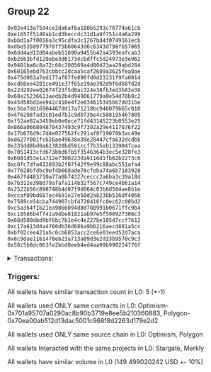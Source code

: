 ## Group 22

```0xe3946d23aacf0e8f8c6a8ee0493721002abe9f67
0x92e413a75d4ce2da6af6a180b5293c70774a61cb
0xe1657f5140ab1cd3beccdc31d1a9f751c4a6a299
0xbbd1a7f0016a3c95cdfa3c1267bd4f0749161ecb
0xdbe5350977978ff5b60643d6c6343d798fb57065
0x6dd4ad12d84abeb51890a9455b42a4393eafcab3
0xb26b3bfd129ebe3d61734cbdffc5d24973e3e962
0x9401ba0c8a72c66c700569a4d80d23aa29abd284
0x60165ebd763cbbcc2dcaa5caf2689a3625fea8ae
0x475d063a7ed177af07fe890fd0d23231f9fa0014
0xcdb8ee4281ce491e37f65e19ae392d9f6db8fd2d
0x22d292ee02674f23f5d8ac324e38fb3ed3b83e38
0x68e25236613aedb2b4d949061779a0e54d78b8c2
0x45d58bd2ee942c410e4f2e034615345bb7dd31be
0xc5ba7dd16904467dd17a71218bc946079b65c018
0x4f6298fad3c01ed7b1c9db73be4c588195467805
0xf52ae82a3459eb0e0ece71fd43145223b0553e25
0x866a066884870437493c9f7392a29e4117676f22
0x17b676d9c7d4e027562fc291af8f19070b3ac49e
0xd627f001fc626ae49638e39e28447cfa632dcdbb
0x335dd8bd0a613820bd591ccf7b35eb133904fcea
0x7051413cfd673bbd6fb5f3546364b3ec5e328fe3
0x6081d53e1a712e7300223da9116d1fb62b2273c6
0xc8fc7dfa413893b2f07f42f9e99c88abc551afa4
0x77628bfdbc9ef4b668ade78cfeba74a6b7183928
0x467fd483710a77a8b74327ceccc2a6ba3c39a18d
0x7b312e398d79afafa114b32f567c749ce4b61a14
0x2522b56c898748b4d07f9d064c03b6d504ae8b1e
0xccaf09bd687ec4691e27e50d2a8238b516df405b
0x7589ce54cba744907cbf4720416fc0ec62c00bd2
0xc5a364f1b21ea9866094d8d788991b0671ffc9b4
0xc18586b4ff41a94be81821ab97e5f590927306c3
0x68d580dbd9bf6bc7b1e4c4e227be105d7ccf7612
0xc17a613d4a4766db36d686a9b6216aecd881a5cc
0xbf02cee421a5c6cb6853acc2ce6e03eed52d7aca
0x8c9dae1161478eb23a713a09d3e2d33b9570c9c3
0x58c5b8dc063fe2bbd0eeb4ed4aa99b990224776f
```
<details>
<summary>Transactions:</summary>

Hashes: 

Wallet: 0xe3946d23aacf0e8f8c6a8ee0493721002abe9f67

       Hash: 0xc39c608afd01fee7f0a7abae0447853b000a11f9c4d4a44c9e3d733ac30df727
         - source chain: Optimism
         - destination chain: Polygon
         - project: Stargate
         - contract: 0x701a95707a0290ac8b90b3719e8ee5b210360883
         - value USD: 149.499020242
       Hash: 0x4f058ef296b09bc1de9fe77e63cb5a45dacf4e449edd1c7869d12694ad968dc3
         - source chain: Polygon
         - destination chain: Viction
         - project: Merkly
         - contract: 0x70ea00ab512d13dac5001c968f8d2263d179e2d2
       Hash: 0xf13fac8122f9ad3d5f81bbc7e6031546d7af6cf168dede6a8753cc1776822930
         - source chain: Polygon
         - destination chain: Merit Circle
         - project: Merkly
         - contract: 0x70ea00ab512d13dac5001c968f8d2263d179e2d2
       Hash: 0x55e761e0bf55778b92c013d2357d2fa04c099225f939ef8c00141c0db7647ea0
         - source chain: Polygon
         - destination chain: Optimism
         - project: Merkly
         - contract: 0x70ea00ab512d13dac5001c968f8d2263d179e2d2
       Hash: 0xec28126df9c2e602da2010bd87dea114b06e6a54fcbc5bf90fbed865f0419892
         - source chain: Polygon
         - destination chain: Viction
         - project: Merkly
         - contract: 0x70ea00ab512d13dac5001c968f8d2263d179e2d2
Wallet: 0x92e413a75d4ce2da6af6a180b5293c70774a61cb

       Hash:0x7aff2354d34fea5e4f454125c9f66782614a6a83e5e5d24183ee90069f60270c
         - source chain: Optimism
         - destination chain: Polygon
         - project: Stargate
         - contract: 0x701a95707a0290ac8b90b3719e8ee5b210360883
         - value USD: 149.532635496
       Hash:0x344126ea91825970ff7b3a1c037b44aa98d991de9a26d556cb4bcc7b203d0587
         - source chain: Polygon
         - destination chain: Moonriver
         - project: Merkly
         - contract: 0x70ea00ab512d13dac5001c968f8d2263d179e2d2
       Hash:0xf325c0bfac0c32f8d76db9a729535370278ca073aa721f90e75fd592a07af1b0
         - source chain: Polygon
         - destination chain: Gnosis
         - project: Merkly
         - contract: 0x70ea00ab512d13dac5001c968f8d2263d179e2d2
       Hash:0x442761990d7e55713d86908420446947f488b0875a99f37a89c7e5c6a249c51f
         - source chain: Polygon
         - destination chain: DFK
         - project: Merkly
         - contract: 0x70ea00ab512d13dac5001c968f8d2263d179e2d2
       Hash:0xc80f0af1aeab43ccfcd4ed580d98631f9d88c5c47484f99d6197cd7a63962e3c
         - source chain: Polygon
         - destination chain: Aptos
         - project: Merkly
         - contract: 0x70ea00ab512d13dac5001c968f8d2263d179e2d2
Wallet: 0xe1657f5140ab1cd3beccdc31d1a9f751c4a6a299

       Hash:0x73bd394d1b06362384f1c3995bf0667c4ec0081d51d1e89fe16da541a75c0e90
         - source chain: Optimism
         - destination chain: Polygon
         - project: Stargate
         - contract: 0x701a95707a0290ac8b90b3719e8ee5b210360883
         - value USD: 149.54361211
       Hash:0xacfdb39e71bbb0c004aaaa6a1608efb1d73c7b1ca3b85a21c30c79ed9a73ef5e
         - source chain: Polygon
         - destination chain: Celo Mainnet
         - project: Merkly
         - contract: 0x70ea00ab512d13dac5001c968f8d2263d179e2d2
       Hash:0x57a7bf8a91996cf1cbbd984055d97430abd9d11bc702228b6f682b07659bfbb5
         - source chain: Polygon
         - destination chain: Fuse Mainnet
         - project: Merkly
         - contract: 0x70ea00ab512d13dac5001c968f8d2263d179e2d2
       Hash:0x7ca4a1737b6110042a9f537132e90564f392d4f5ab82e790e283349134bdbcb9
         - source chain: Polygon
         - destination chain: Klaytn Mainnet Cypress
         - project: Merkly
         - contract: 0x70ea00ab512d13dac5001c968f8d2263d179e2d2
       Hash:0xb3c8da6e37b7693e21119264d16fdc766b44e6386d093b2add0e8a13e47b9ed6
         - source chain: Polygon
         - destination chain: Fuse Mainnet
         - project: Merkly
         - contract: 0x70ea00ab512d13dac5001c968f8d2263d179e2d2
Wallet: 0xbbd1a7f0016a3c95cdfa3c1267bd4f0749161ecb

       Hash:0x92d542a80c163ffc0aafd50ca7057eb4255f051abe0791a79119583811b973f5
         - source chain: Optimism
         - destination chain: Polygon
         - project: Stargate
         - contract: 0x701a95707a0290ac8b90b3719e8ee5b210360883
         - value USD: 149.554989381
       Hash:0xaf59091922a00b72dcee133851f9228eccd72f8318ba54ea7775c7150c1fe76b
         - source chain: Polygon
         - destination chain: Klaytn Mainnet Cypress
         - project: Merkly
         - contract: 0x70ea00ab512d13dac5001c968f8d2263d179e2d2
       Hash:0x45357426c4920483b5ea7844f69677e724055fe4d3beff1439147cd82b5de7ac
         - source chain: Polygon
         - destination chain: Moonriver
         - project: Merkly
         - contract: 0x70ea00ab512d13dac5001c968f8d2263d179e2d2
       Hash:0x7930b079894bfc2a129f8430d8b8110a1b38ebad7942a4b8de14d058c1c6698c
         - source chain: Polygon
         - destination chain: Gnosis
         - project: Merkly
         - contract: 0x70ea00ab512d13dac5001c968f8d2263d179e2d2
       Hash:0x3a9575e7f0b3efc86452baeea895f440961122a8d308ab6fb546b0a66cb58a33
         - source chain: Polygon
         - destination chain: Klaytn Mainnet Cypress
         - project: Merkly
         - contract: 0x70ea00ab512d13dac5001c968f8d2263d179e2d2
Wallet: 0xdbe5350977978ff5b60643d6c6343d798fb57065

       Hash:0xf50413aa780b3a0f8c805d12f0b454c39384683f6bcb477c5e986eb0cf7d2802
         - source chain: Optimism
         - destination chain: Polygon
         - project: Stargate
         - contract: 0x701a95707a0290ac8b90b3719e8ee5b210360883
         - value USD: 149.580104904
       Hash:0xf13de93b221dacf3aa86dbd19c30761a90380dc3bff96fb9c902b98a435abcd8
         - source chain: Polygon
         - destination chain: Optimism
         - project: Merkly
         - contract: 0x70ea00ab512d13dac5001c968f8d2263d179e2d2
       Hash:0xfcfe5a3437270bdc218cee7ecf37d406d39bc68c507e66dce93ca3e595540828
         - source chain: Polygon
         - destination chain: Celo Mainnet
         - project: Merkly
         - contract: 0x70ea00ab512d13dac5001c968f8d2263d179e2d2
       Hash:0xf1d91aa6be264a30063fdde0893a50188c241efe0230322f00620910d413ae52
         - source chain: Polygon
         - destination chain: Fuse Mainnet
         - project: Merkly
         - contract: 0x70ea00ab512d13dac5001c968f8d2263d179e2d2
       Hash:0x69d3d71b6f61a22fd7a5e8915c5ba348a43245084246cad194e1c56261dd56b3
         - source chain: Polygon
         - destination chain: Gnosis
         - project: Merkly
         - contract: 0x70ea00ab512d13dac5001c968f8d2263d179e2d2
Wallet: 0x6dd4ad12d84abeb51890a9455b42a4393eafcab3

       Hash:0x17401ba9640f499b408370e5956f61e5ebfc2feaf3815c3db0b4728d35902c39
         - source chain: Optimism
         - destination chain: Polygon
         - project: Stargate
         - contract: 0x701a95707a0290ac8b90b3719e8ee5b210360883
         - value USD: 149.548486941
       Hash:0x283c73a281e5502f02b34ad2d60d4c7afec340c9c4da30a253358465ea29df0a
         - source chain: Polygon
         - destination chain: DFK
         - project: Merkly
         - contract: 0x70ea00ab512d13dac5001c968f8d2263d179e2d2
       Hash:0xf030e8ab5cd83722fbe93bf25007e4735596833431de8cf99624cdce71ec4bd5
         - source chain: Polygon
         - destination chain: Viction
         - project: Merkly
         - contract: 0x70ea00ab512d13dac5001c968f8d2263d179e2d2
       Hash:0x2c9cae3dac6f9bffbf2ec4307755be9d99c3341949ba6ba654bc22db086286da
         - source chain: Polygon
         - destination chain: Optimism
         - project: Merkly
         - contract: 0x70ea00ab512d13dac5001c968f8d2263d179e2d2
       Hash:0x7c1b5a3fa877ba35539023345b959fffa2a97edfdfcb170e037a8c4e96738655
         - source chain: Polygon
         - destination chain: Fuse Mainnet
         - project: Merkly
         - contract: 0x70ea00ab512d13dac5001c968f8d2263d179e2d2
Wallet: 0xb26b3bfd129ebe3d61734cbdffc5d24973e3e962

       Hash:0xd52617589782c98b600f3308c0a992a41c5128869dd4a64d2e8d772e1db5a986
         - source chain: Optimism
         - destination chain: Polygon
         - project: Stargate
         - contract: 0x701a95707a0290ac8b90b3719e8ee5b210360883
         - value USD: 149.536680038
       Hash:0xdb05739c0806bab31b0b97f0b20174a5fce11fdcf7cca0f17376b42aa50c9e94
         - source chain: Polygon
         - destination chain: Gnosis
         - project: Merkly
         - contract: 0x70ea00ab512d13dac5001c968f8d2263d179e2d2
       Hash:0x977d667c12d3b30c788fea270abcf770d95a7527c352b03e0fad4cc215d2e382
         - source chain: Polygon
         - destination chain: DFK
         - project: Merkly
         - contract: 0x70ea00ab512d13dac5001c968f8d2263d179e2d2
       Hash:0x4f0bbe823b43ce7fa029d31f81e83e40910bc89395cfe90675f48fdfdc6c3fef
         - source chain: Polygon
         - destination chain: Viction
         - project: Merkly
         - contract: 0x70ea00ab512d13dac5001c968f8d2263d179e2d2
       Hash:0x5b88796d3a4c63d16b40b5e169463cb655ea75c279e04d469fd8699db6c0989b
         - source chain: Polygon
         - destination chain: Klaytn Mainnet Cypress
         - project: Merkly
         - contract: 0x70ea00ab512d13dac5001c968f8d2263d179e2d2
Wallet: 0x9401ba0c8a72c66c700569a4d80d23aa29abd284

       Hash:0xc43122c05163be795e0a0c93c00d52b091a58a184237ef17909a647389af3472
         - source chain: Optimism
         - destination chain: Polygon
         - project: Stargate
         - contract: 0x701a95707a0290ac8b90b3719e8ee5b210360883
         - value USD: 149.564175526
       Hash:0x386a43db0892d77142b780486d8b87cdd9ee92c9b26267be4312415f489bc89a
         - source chain: Polygon
         - destination chain: Viction
         - project: Merkly
         - contract: 0x70ea00ab512d13dac5001c968f8d2263d179e2d2
       Hash:0x3ce251501e369f0a292aee19f640df9e79f2ada6975d4058749d7f487f58c1a9
         - source chain: Polygon
         - destination chain: Optimism
         - project: Merkly
         - contract: 0x70ea00ab512d13dac5001c968f8d2263d179e2d2
       Hash:0x3ef39ab1dd832e90270011d262f9725e52c0bc5c70494f191c673d04b6a405a9
         - source chain: Polygon
         - destination chain: Celo Mainnet
         - project: Merkly
         - contract: 0x70ea00ab512d13dac5001c968f8d2263d179e2d2
       Hash:0x98be7c5a19db8574ccc20e94f8f5ebd081a2b95f0fd3d483c8a797e1d28a9011
         - source chain: Polygon
         - destination chain: Viction
         - project: Merkly
         - contract: 0x70ea00ab512d13dac5001c968f8d2263d179e2d2
Wallet: 0x60165ebd763cbbcc2dcaa5caf2689a3625fea8ae

       Hash:0x72e56cec0faee277c133418aabaff811e5b81c41a4b059c93667cb76f179ea7b
         - source chain: Optimism
         - destination chain: Polygon
         - project: Stargate
         - contract: 0x701a95707a0290ac8b90b3719e8ee5b210360883
         - value USD: 149.561613716
       Hash:0xee14333d2cfcb1510b894f0df0662fede7e7a2f84bdabac7153746d17373969d
         - source chain: Polygon
         - destination chain: Gnosis
         - project: Merkly
         - contract: 0x70ea00ab512d13dac5001c968f8d2263d179e2d2
       Hash:0x96d1dc237f8ffe48f389e75a9aae66fdcb96546f08caf37fc5609409d91fe597
         - source chain: Polygon
         - destination chain: Viction
         - project: Merkly
         - contract: 0x70ea00ab512d13dac5001c968f8d2263d179e2d2
       Hash:0x0b675c00e134dad723f3a607e65b02bc080af2c3b3539cea14c714374455aa70
         - source chain: Polygon
         - destination chain: Optimism
         - project: Merkly
         - contract: 0x70ea00ab512d13dac5001c968f8d2263d179e2d2
       Hash:0x8574442d8451c8c4b015f8c029fb212aa8268e74de6897dd75cdea2e7fef3c89
         - source chain: Polygon
         - destination chain: Mode
         - project: Merkly
         - contract: 0x70ea00ab512d13dac5001c968f8d2263d179e2d2
Wallet: 0x475d063a7ed177af07fe890fd0d23231f9fa0014

       Hash:0x7a6b5ae82d0a0785cf73a5cef50a87cab4a089a4d9a82bfb89638ca42de230d4
         - source chain: Optimism
         - destination chain: Polygon
         - project: Stargate
         - contract: 0x701a95707a0290ac8b90b3719e8ee5b210360883
         - value USD: 149.551339502
       Hash:0x59a68a6e520311180f326a7b2de596cb054c0e333a8bae92410042e52d64c476
         - source chain: Polygon
         - destination chain: Moonriver
         - project: Merkly
         - contract: 0x70ea00ab512d13dac5001c968f8d2263d179e2d2
       Hash:0xefab4a142e103499f3ecdd9c03be2cb4bd527a3bf1655b09491319ab9b42d159
         - source chain: Polygon
         - destination chain: Gnosis
         - project: Merkly
         - contract: 0x70ea00ab512d13dac5001c968f8d2263d179e2d2
       Hash:0xca330ae215cd87eb2de113299e09a2851f3c7374619c1187320d74508d005705
         - source chain: Polygon
         - destination chain: DFK
         - project: Merkly
         - contract: 0x70ea00ab512d13dac5001c968f8d2263d179e2d2
       Hash:0xf389f962f14c2dc5390c247dddc2a2bcd19d82e59803a43a2c232c59f015c625
         - source chain: Polygon
         - destination chain: Celo Mainnet
         - project: Merkly
         - contract: 0x70ea00ab512d13dac5001c968f8d2263d179e2d2
Wallet: 0xcdb8ee4281ce491e37f65e19ae392d9f6db8fd2d

       Hash:0x1591db9313216494be85744923f7bdf9da16959d704f47421375babf8d892391
         - source chain: Optimism
         - destination chain: Polygon
         - project: Stargate
         - contract: 0x701a95707a0290ac8b90b3719e8ee5b210360883
         - value USD: 149.550522201
       Hash:0x481f9dacddc274de3752541da2113e656c89a5129b20bb51438bf32221814d8e
         - source chain: Polygon
         - destination chain: Celo Mainnet
         - project: Merkly
         - contract: 0x70ea00ab512d13dac5001c968f8d2263d179e2d2
       Hash:0xff061aa57b7060485691f2f5491043a0e33e75f6ca87dee9040a15c5af196d93
         - source chain: Polygon
         - destination chain: Fuse Mainnet
         - project: Merkly
         - contract: 0x70ea00ab512d13dac5001c968f8d2263d179e2d2
       Hash:0x3baccb1d69274da050ea4405a8ac7a76564aa6c8b6127519befbf0f59fd99e00
         - source chain: Polygon
         - destination chain: Klaytn Mainnet Cypress
         - project: Merkly
         - contract: 0x70ea00ab512d13dac5001c968f8d2263d179e2d2
       Hash:0xe58dfa1c855d7a6015ffc2bc934ea930626da63d6be4c57914ef43c17474d0f1
         - source chain: Polygon
         - destination chain: Fuse Mainnet
         - project: Merkly
         - contract: 0x70ea00ab512d13dac5001c968f8d2263d179e2d2
Wallet: 0x22d292ee02674f23f5d8ac324e38fb3ed3b83e38

       Hash:0x305ee8808873305528b6d4318f32b0c4f4d19cbf1637905781ac7949081810ed
         - source chain: Optimism
         - destination chain: Polygon
         - project: Stargate
         - contract: 0x701a95707a0290ac8b90b3719e8ee5b210360883
         - value USD: 149.453314326
       Hash:0x681e4695fc4faf2a69de6c8f586dc4953754a571c14dc4ea734c3d8e42dcceb5
         - source chain: Polygon
         - destination chain: Viction
         - project: Merkly
         - contract: 0x70ea00ab512d13dac5001c968f8d2263d179e2d2
       Hash:0xb4290a04dd34f22ed8ab9db1a9fb7e86c1b9a2572876501a951caa06059c78da
         - source chain: Polygon
         - destination chain: Merit Circle
         - project: Merkly
         - contract: 0x70ea00ab512d13dac5001c968f8d2263d179e2d2
       Hash:0x4fdf09f772253f96628d82ff97d5f8dd728857a6279cd853e654d464c8112ac0
         - source chain: Polygon
         - destination chain: Optimism
         - project: Merkly
         - contract: 0x70ea00ab512d13dac5001c968f8d2263d179e2d2
       Hash:0x212309a9c12a7f7328e1cef051bb320dcbc685faaf8410f6040800deb69fd767
         - source chain: Polygon
         - destination chain: Moonbeam
         - project: Merkly
         - contract: 0x70ea00ab512d13dac5001c968f8d2263d179e2d2
Wallet: 0x68e25236613aedb2b4d949061779a0e54d78b8c2

       Hash:0x7258cad406e83c0675044f6160b042102e2f815b9f33966f56bf575fdd827eb4
         - source chain: Optimism
         - destination chain: Polygon
         - project: Stargate
         - contract: 0x701a95707a0290ac8b90b3719e8ee5b210360883
         - value USD: 149.602802495
       Hash:0x415f94b9193a7a4778c567d444dfb8ff23b2e088c08199e50d48e392a3344517
         - source chain: Polygon
         - destination chain: Moonriver
         - project: Merkly
         - contract: 0x70ea00ab512d13dac5001c968f8d2263d179e2d2
       Hash:0x0ff9a3123a70464f279c42bb71f8b5e84330c974fbbad100d1ac90a477321dbe
         - source chain: Polygon
         - destination chain: DFK
         - project: Merkly
         - contract: 0x70ea00ab512d13dac5001c968f8d2263d179e2d2
       Hash:0xaf8b11caaf0cf1b884f0dadc16dea9279f2a8d1202e01c021d580ffc992b10cd
         - source chain: Polygon
         - destination chain: Optimism
         - project: Merkly
         - contract: 0x70ea00ab512d13dac5001c968f8d2263d179e2d2
       Hash:0x24e08356ac66297af58d7dd480aaf97fe2502b14adb21d6a76202178da8db276
         - source chain: Polygon
         - destination chain: Gnosis
         - project: Merkly
         - contract: 0x70ea00ab512d13dac5001c968f8d2263d179e2d2
Wallet: 0x45d58bd2ee942c410e4f2e034615345bb7dd31be

       Hash:0xcda0f00b1ad1ecfcc3f72dcb3bb48c12f7c43d61c46d9a44a986421b6a9f008e
         - source chain: Optimism
         - destination chain: Polygon
         - project: Stargate
         - contract: 0x701a95707a0290ac8b90b3719e8ee5b210360883
         - value USD: 149.646809863
       Hash:0x94dbc0c1fd70b246e16aeac53f0ea3c85e333d6c58ab2afc09aeea95cbdd59e3
         - source chain: Polygon
         - destination chain: Moonriver
         - project: Merkly
         - contract: 0x70ea00ab512d13dac5001c968f8d2263d179e2d2
       Hash:0xfc875f9a28f55be99e3bad217a19d8785ce86b1b2d12dbde31fac86c0c5fbfda
         - source chain: Polygon
         - destination chain: Gnosis
         - project: Merkly
         - contract: 0x70ea00ab512d13dac5001c968f8d2263d179e2d2
       Hash:0xbec3f4c6d79954a24017539fb2d540cb088a7f3da97bab86835716559411cd57
         - source chain: Polygon
         - destination chain: Viction
         - project: Merkly
         - contract: 0x70ea00ab512d13dac5001c968f8d2263d179e2d2
       Hash:0xccdbedfd8049e94f3dcef943d52d50160900d84c7e1a77db7cf5f73820439b0d
         - source chain: Polygon
         - destination chain: Viction
         - project: Merkly
         - contract: 0x70ea00ab512d13dac5001c968f8d2263d179e2d2
Wallet: 0xc5ba7dd16904467dd17a71218bc946079b65c018

       Hash:0x1bd53962d6d61d7cf330be66c4c33cf81c1f742602a9a837576d26783d4abd5f
         - source chain: Optimism
         - destination chain: Polygon
         - project: Stargate
         - contract: 0x701a95707a0290ac8b90b3719e8ee5b210360883
         - value USD: 149.637240046
       Hash:0x8a53153d3319110aeac598a75fe7cf213ea1bcb2b813e7cdeb6e17a1d716532d
         - source chain: Polygon
         - destination chain: Klaytn Mainnet Cypress
         - project: Merkly
         - contract: 0x70ea00ab512d13dac5001c968f8d2263d179e2d2
       Hash:0xd28a31f0c623fb3765eee4ab3f495c5a944bd0a1c46c3a9c66f0051ef9f63d0f
         - source chain: Polygon
         - destination chain: Moonriver
         - project: Merkly
         - contract: 0x70ea00ab512d13dac5001c968f8d2263d179e2d2
       Hash:0xbbf69c1149ad591c62042a5c14247aa5c5333ccb88c0cfb0c343a53e4d52cc2a
         - source chain: Polygon
         - destination chain: Gnosis
         - project: Merkly
         - contract: 0x70ea00ab512d13dac5001c968f8d2263d179e2d2
       Hash:0xcbc6bda13e7c64bf90b93041853bd442162e368dce7cbb0e24a6905f719c9e57
         - source chain: Polygon
         - destination chain: Fuse Mainnet
         - project: Merkly
         - contract: 0x70ea00ab512d13dac5001c968f8d2263d179e2d2
Wallet: 0x4f6298fad3c01ed7b1c9db73be4c588195467805

       Hash:0x2c42760d5e63917519e1ab47ce0d209dcda07e63e52a36c898f0346a26e99c4c
         - source chain: Optimism
         - destination chain: Polygon
         - project: Stargate
         - contract: 0x701a95707a0290ac8b90b3719e8ee5b210360883
         - value USD: 149.603521879
       Hash:0xfe16f54b36471108c979190752ef6964c2735bfc7005062d6f3ab39bbf60dd47
         - source chain: Polygon
         - destination chain: Celo Mainnet
         - project: Merkly
         - contract: 0x70ea00ab512d13dac5001c968f8d2263d179e2d2
       Hash:0xb3176584202e2c4d53ad429795fed1373eb47318bc081396c8255bc8fc3bb5ca
         - source chain: Polygon
         - destination chain: Fuse Mainnet
         - project: Merkly
         - contract: 0x70ea00ab512d13dac5001c968f8d2263d179e2d2
       Hash:0x94bb739f2ad10565df731e971651ec5fda91d46a6b623099c3c10c07262beac7
         - source chain: Polygon
         - destination chain: Klaytn Mainnet Cypress
         - project: Merkly
         - contract: 0x70ea00ab512d13dac5001c968f8d2263d179e2d2
       Hash:0xc8405721724ffbcfa1361a1619dd51a53a3d1b085af57afd7628a9b7fd32b237
         - source chain: Polygon
         - destination chain: Moonbeam
         - project: Merkly
         - contract: 0x70ea00ab512d13dac5001c968f8d2263d179e2d2
Wallet: 0xf52ae82a3459eb0e0ece71fd43145223b0553e25

       Hash:0x019699727e899f8b96e084bc3819552fdbe914d8dcce6fb9d61d6e5726d7a8c3
         - source chain: Optimism
         - destination chain: Polygon
         - project: Stargate
         - contract: 0x701a95707a0290ac8b90b3719e8ee5b210360883
         - value USD: 149.617934555
       Hash:0x864cf97dcdff3b2bbc730dba6cb27e725e8e0f1dd523e1ddab9f40fb17b78dd8
         - source chain: Polygon
         - destination chain: Merit Circle
         - project: Merkly
         - contract: 0x70ea00ab512d13dac5001c968f8d2263d179e2d2
       Hash:0xb703e8bc9043811ca0c599f347e7ad9fc33079800317efa5465a79e9ea2eb901
         - source chain: Polygon
         - destination chain: Mode
         - project: Merkly
         - contract: 0x70ea00ab512d13dac5001c968f8d2263d179e2d2
       Hash:0x56cbea4e21e99aeb1fa7ac5cf36d0dbdc024b03ae083a425911d1d014314b5a4
         - source chain: Polygon
         - destination chain: Optimism
         - project: Merkly
         - contract: 0x70ea00ab512d13dac5001c968f8d2263d179e2d2
       Hash:0xbef9a08abbd76a55d37f986b95e0a972186a950d3a879241675ee66f1f6f45f8
         - source chain: Polygon
         - destination chain: Gnosis
         - project: Merkly
         - contract: 0x70ea00ab512d13dac5001c968f8d2263d179e2d2
Wallet: 0x866a066884870437493c9f7392a29e4117676f22

       Hash:0x432a60cea4fec3a2d9a59c21269a0985427e902517816286b41a4a1d1b0d865c
         - source chain: Optimism
         - destination chain: Polygon
         - project: Stargate
         - contract: 0x701a95707a0290ac8b90b3719e8ee5b210360883
         - value USD: 149.60100703
       Hash:0x1674f58bd04b546274c1eb211098e7e0e87854c5d08e44b59b5b60af3503e7ca
         - source chain: Polygon
         - destination chain: Moonriver
         - project: Merkly
         - contract: 0x70ea00ab512d13dac5001c968f8d2263d179e2d2
       Hash:0x4f5e623eea0b77542f4f3fd580c96b2be56d44063ef27d4ba516df7f032ec707
         - source chain: Polygon
         - destination chain: Gnosis
         - project: Merkly
         - contract: 0x70ea00ab512d13dac5001c968f8d2263d179e2d2
       Hash:0xfa9b12568723fcdeb420f995424f7eef29f73ab6b81889dfad7e3fc96fd41d1e
         - source chain: Polygon
         - destination chain: DFK
         - project: Merkly
         - contract: 0x70ea00ab512d13dac5001c968f8d2263d179e2d2
       Hash:0xf4800d3a2dde4895b3d71897b0cd640d4e541ed0b8e73130aadd64aecc92307a
         - source chain: Polygon
         - destination chain: Viction
         - project: Merkly
         - contract: 0x70ea00ab512d13dac5001c968f8d2263d179e2d2
Wallet: 0x17b676d9c7d4e027562fc291af8f19070b3ac49e

       Hash:0x5a5814a118d0836a1344ac5930ca65b4787d1786b23a4139e1e13f6440b9409d
         - source chain: Optimism
         - destination chain: Polygon
         - project: Stargate
         - contract: 0x701a95707a0290ac8b90b3719e8ee5b210360883
         - value USD: 149.670627495
       Hash:0x87ba2afa1f0a7f33bb4235a760611a29df9d339a7e2c675b7523b549916a4a22
         - source chain: Polygon
         - destination chain: Viction
         - project: Merkly
         - contract: 0x70ea00ab512d13dac5001c968f8d2263d179e2d2
       Hash:0xcb8d0e3def82e645529bf73c86cbe7faff068efdeaa95f055e3bd3a1c5853f8d
         - source chain: Polygon
         - destination chain: Optimism
         - project: Merkly
         - contract: 0x70ea00ab512d13dac5001c968f8d2263d179e2d2
       Hash:0x5876a7665d134a7e7935d117231f57688e3ac7e1dd9d15838d45ea2b94359b3a
         - source chain: Polygon
         - destination chain: Celo Mainnet
         - project: Merkly
         - contract: 0x70ea00ab512d13dac5001c968f8d2263d179e2d2
       Hash:0x0744be67d8f084777a88d51fcf312fbf3ade2b57dea81c41f49775189f94b2c2
         - source chain: Polygon
         - destination chain: Fuse Mainnet
         - project: Merkly
         - contract: 0x70ea00ab512d13dac5001c968f8d2263d179e2d2
Wallet: 0xd627f001fc626ae49638e39e28447cfa632dcdbb

       Hash:0x1dace0943b62686f5e448adbad26216ff82eb18ed6985ddde82438c54f007f99
         - source chain: Optimism
         - destination chain: Polygon
         - project: Stargate
         - contract: 0x701a95707a0290ac8b90b3719e8ee5b210360883
         - value USD: 149.680196313
       Hash:0x48f4c68f62ea629d71a5280b7fcef5e149f2f555cf8ce352ad599553e9e4f0ea
         - source chain: Polygon
         - destination chain: Gnosis
         - project: Merkly
         - contract: 0x70ea00ab512d13dac5001c968f8d2263d179e2d2
       Hash:0x431536c38ffd3eb2b4a44bfa43d6e2d7ba7d93c1fd809840f3e787c8303067ca
         - source chain: Polygon
         - destination chain: DFK
         - project: Merkly
         - contract: 0x70ea00ab512d13dac5001c968f8d2263d179e2d2
       Hash:0x7d1f06368e2748151214e0fd943eddac097a0f9d25ff7fac6e2cb25109bd268d
         - source chain: Polygon
         - destination chain: Viction
         - project: Merkly
         - contract: 0x70ea00ab512d13dac5001c968f8d2263d179e2d2
       Hash:0xee176646ba8c20f059c78ccf4c402801855e3dbb3f1919a31a61b2523150b619
         - source chain: Polygon
         - destination chain: Moonbeam
         - project: Merkly
         - contract: 0x70ea00ab512d13dac5001c968f8d2263d179e2d2
Wallet: 0x335dd8bd0a613820bd591ccf7b35eb133904fcea

       Hash:0x6b038ff64008f7f7c185dccf9fbbd49f3e9029baa7979c3f3b8bd0b9115ba669
         - source chain: Optimism
         - destination chain: Polygon
         - project: Stargate
         - contract: 0x701a95707a0290ac8b90b3719e8ee5b210360883
         - value USD: 149.645085337
       Hash:0x58c48e44db709914d57fd50c546442fa230579659aa89bc5367b0594b46e10ba
         - source chain: Polygon
         - destination chain: Klaytn Mainnet Cypress
         - project: Merkly
         - contract: 0x70ea00ab512d13dac5001c968f8d2263d179e2d2
       Hash:0x9c01df15683eefeaef865b2e512fcf5ebfb952f833296a9e68a1f4325060782d
         - source chain: Polygon
         - destination chain: Moonriver
         - project: Merkly
         - contract: 0x70ea00ab512d13dac5001c968f8d2263d179e2d2
       Hash:0x7c6c4dbe7ce213ffc0eb98ff90dbf4202c69bdfe2223e513d02a07df7f455535
         - source chain: Polygon
         - destination chain: Gnosis
         - project: Merkly
         - contract: 0x70ea00ab512d13dac5001c968f8d2263d179e2d2
       Hash:0x5e517ea6bef09c901ddb5e5ef34e564dad118397b2c24110599ec4f0d356787d
         - source chain: Polygon
         - destination chain: Viction
         - project: Merkly
         - contract: 0x70ea00ab512d13dac5001c968f8d2263d179e2d2
Wallet: 0x7051413cfd673bbd6fb5f3546364b3ec5e328fe3

       Hash:0xd12a8ada1f61a8a6c947b6f6d29fcffacd0ba93cd5468a0debb423bf1d384930
         - source chain: Optimism
         - destination chain: Polygon
         - project: Stargate
         - contract: 0x701a95707a0290ac8b90b3719e8ee5b210360883
         - value USD: 149.670149904
       Hash:0x1fe2e306c4c1ef4c06f15e0f667a0cb3b20e441f10b5a9eefdb8bfa3aa9f4d7b
         - source chain: Polygon
         - destination chain: Mode
         - project: Merkly
         - contract: 0x70ea00ab512d13dac5001c968f8d2263d179e2d2
       Hash:0xe9112b26963cf82858c230b6006fdac1b48652747fa18065dff8cc77ffc96b55
         - source chain: Polygon
         - destination chain: Optimism
         - project: Merkly
         - contract: 0x70ea00ab512d13dac5001c968f8d2263d179e2d2
       Hash:0x05d6c10aed079b295bbd0a8036d80023bb22681299bec12674229019bc345b83
         - source chain: Polygon
         - destination chain: Celo Mainnet
         - project: Merkly
         - contract: 0x70ea00ab512d13dac5001c968f8d2263d179e2d2
       Hash:0x7a138a1293c404520308bc5f1d80a4355fc17d9c4ee7bd521d3e5744352c9bbb
         - source chain: Polygon
         - destination chain: Fuse Mainnet
         - project: Merkly
         - contract: 0x70ea00ab512d13dac5001c968f8d2263d179e2d2
Wallet: 0x6081d53e1a712e7300223da9116d1fb62b2273c6

       Hash:0xa50aede9e702737c00086de124a2f69a518e76bf4fa25b0bf0eea9637638fd12
         - source chain: Optimism
         - destination chain: Polygon
         - project: Stargate
         - contract: 0x701a95707a0290ac8b90b3719e8ee5b210360883
         - value USD: 149.633982831
       Hash:0x16235dd87791868e169fe08e3b9a150988525cf748b3fae8b009ddc775875659
         - source chain: Polygon
         - destination chain: Gnosis
         - project: Merkly
         - contract: 0x70ea00ab512d13dac5001c968f8d2263d179e2d2
       Hash:0xafcbe621057dbc96caf8660ddbeadc82a326139bbe18696db78ce4d67a9c68f5
         - source chain: Polygon
         - destination chain: DFK
         - project: Merkly
         - contract: 0x70ea00ab512d13dac5001c968f8d2263d179e2d2
       Hash:0xa75d3db2f835197b58e97e3e24a0f1c1a40c2ca24bceef20267f7137be09e960
         - source chain: Polygon
         - destination chain: Viction
         - project: Merkly
         - contract: 0x70ea00ab512d13dac5001c968f8d2263d179e2d2
       Hash:0xb6dbbc7c57e69b8e852fe815c07bd76107115d251349fef98c5f31b2a1b3793d
         - source chain: Polygon
         - destination chain: Moonbeam
         - project: Merkly
         - contract: 0x70ea00ab512d13dac5001c968f8d2263d179e2d2
Wallet: 0xc8fc7dfa413893b2f07f42f9e99c88abc551afa4

       Hash:0xc3bfd0af6ae354ebd15f8c215436615b02207bfed5662405e6309eac1d35db6e
         - source chain: Optimism
         - destination chain: Polygon
         - project: Stargate
         - contract: 0x701a95707a0290ac8b90b3719e8ee5b210360883
         - value USD: 149.657578654
       Hash:0x49027a9cf24dc895a3dd9183c3846f0406c15e4e9bb834e7710253e265343f65
         - source chain: Polygon
         - destination chain: Klaytn Mainnet Cypress
         - project: Merkly
         - contract: 0x70ea00ab512d13dac5001c968f8d2263d179e2d2
       Hash:0x21660d1051cce0f2462319c3657d03badaa5247fe313738added1bd6e3c97107
         - source chain: Polygon
         - destination chain: Moonriver
         - project: Merkly
         - contract: 0x70ea00ab512d13dac5001c968f8d2263d179e2d2
       Hash:0x4114b1bdcc506ac3dc8b10e92e72a5916cfe2439a947331f34880b002340cfb8
         - source chain: Polygon
         - destination chain: Gnosis
         - project: Merkly
         - contract: 0x70ea00ab512d13dac5001c968f8d2263d179e2d2
       Hash:0x04653811d7f2f059adfe97238d3d330b451776d809d84daf6c353dd977249cc8
         - source chain: Polygon
         - destination chain: Fuse Mainnet
         - project: Merkly
         - contract: 0x70ea00ab512d13dac5001c968f8d2263d179e2d2
Wallet: 0x77628bfdbc9ef4b668ade78cfeba74a6b7183928

       Hash:0x919ad62341e395732012715cbac170e56f89230072753785c61934cea98f3327
         - source chain: Optimism
         - destination chain: Polygon
         - project: Stargate
         - contract: 0x701a95707a0290ac8b90b3719e8ee5b210360883
         - value USD: 149.65536155
       Hash:0x795e3a9bcc2eb6978e526c7cf32aa3513433ab3838461111c58c0d27d1141c5d
         - source chain: Polygon
         - destination chain: Fuse Mainnet
         - project: Merkly
         - contract: 0x70ea00ab512d13dac5001c968f8d2263d179e2d2
       Hash:0x7e9ab7fd61ff16c14863a85add3caad9b470c2dfaf28121339d11e3b0900393a
         - source chain: Polygon
         - destination chain: Klaytn Mainnet Cypress
         - project: Merkly
         - contract: 0x70ea00ab512d13dac5001c968f8d2263d179e2d2
       Hash:0x3806efa2f798b0afe610ddd9633930f15be8d3219c59d6024a07f6c2f570192f
         - source chain: Polygon
         - destination chain: Moonriver
         - project: Merkly
         - contract: 0x70ea00ab512d13dac5001c968f8d2263d179e2d2
       Hash:0xeaf232469ae22c711006824d8cee8374ae14cfb5c1813658c9d3a073a8403e55
         - source chain: Polygon
         - destination chain: Moonbeam
         - project: Merkly
         - contract: 0x70ea00ab512d13dac5001c968f8d2263d179e2d2
Wallet: 0x467fd483710a77a8b74327ceccc2a6ba3c39a18d

       Hash:0xdc4dc302377216d80aed22733c331fbeeebb4bf478be48e66d6eff46c8f47a3c
         - source chain: Optimism
         - destination chain: Polygon
         - project: Stargate
         - contract: 0x701a95707a0290ac8b90b3719e8ee5b210360883
         - value USD: 149.650871389
       Hash:0x6f06ab09ce5d86fe1bb2ff6651f9ffedffb2cee689e3990b751fdaa6610cecb5
         - source chain: Polygon
         - destination chain: Merit Circle
         - project: Merkly
         - contract: 0x70ea00ab512d13dac5001c968f8d2263d179e2d2
       Hash:0xe9fb2d6fe16ee05b225db01117807a55901b3fac939824a01e8f2f68ea7672e4
         - source chain: Polygon
         - destination chain: Mode
         - project: Merkly
         - contract: 0x70ea00ab512d13dac5001c968f8d2263d179e2d2
       Hash:0x151bf5a04ada2c9cfaee8666c54cf3d842748bf0db5d743b8e33f64401aa1119
         - source chain: Polygon
         - destination chain: Optimism
         - project: Merkly
         - contract: 0x70ea00ab512d13dac5001c968f8d2263d179e2d2
       Hash:0xfa8421fa7b5cd4b8f63896482d35fbd47776326175daa03da09d554945a92eeb
         - source chain: Polygon
         - destination chain: Fuse Mainnet
         - project: Merkly
         - contract: 0x70ea00ab512d13dac5001c968f8d2263d179e2d2
Wallet: 0x7b312e398d79afafa114b32f567c749ce4b61a14

       Hash:0x2869d803ba332b6a815cf7837f0ad77deadc7ebacb138e5cadd7b702552879cc
         - source chain: Optimism
         - destination chain: Polygon
         - project: Stargate
         - contract: 0x701a95707a0290ac8b90b3719e8ee5b210360883
         - value USD: 149.650700536
       Hash:0x3a38311111cfd51cd5c82290091b1d26cde7ed850d4d148e285fb1afe26e603b
         - source chain: Polygon
         - destination chain: Gnosis
         - project: Merkly
         - contract: 0x70ea00ab512d13dac5001c968f8d2263d179e2d2
       Hash:0x37c25a4eeb5f8bb12254ef910fcd5746dc1e0f97f99082f6ce362a8886a93e7f
         - source chain: Polygon
         - destination chain: DFK
         - project: Merkly
         - contract: 0x70ea00ab512d13dac5001c968f8d2263d179e2d2
       Hash:0xfab6914333ec26a88e8df1c2ec826365d120f8ebc2172665fc82f49d89de9dc5
         - source chain: Polygon
         - destination chain: Viction
         - project: Merkly
         - contract: 0x70ea00ab512d13dac5001c968f8d2263d179e2d2
       Hash:0xcca181f39dd5b7a03886c7fb813cc781aebd8d8060cea2600d55ac5c172fdaef
         - source chain: Polygon
         - destination chain: Celo Mainnet
         - project: Merkly
         - contract: 0x70ea00ab512d13dac5001c968f8d2263d179e2d2
Wallet: 0x2522b56c898748b4d07f9d064c03b6d504ae8b1e

       Hash:0x0d0c40e6f2fdaf961d255e1d9662262f8f2c4ce9314bb9c1bfbf2afa97bc77ad
         - source chain: Optimism
         - destination chain: Polygon
         - project: Stargate
         - contract: 0x701a95707a0290ac8b90b3719e8ee5b210360883
         - value USD: 149.651250066
       Hash:0x2ce38032b65eac8abe6f9be43ffbd1762649756334365b0ea14cd57f5725e703
         - source chain: Polygon
         - destination chain: Klaytn Mainnet Cypress
         - project: Merkly
         - contract: 0x70ea00ab512d13dac5001c968f8d2263d179e2d2
       Hash:0x8032875141019886db0549a113fe3bdaafa68a4069d40df6ced2ddc3d7fe1a4e
         - source chain: Polygon
         - destination chain: Moonriver
         - project: Merkly
         - contract: 0x70ea00ab512d13dac5001c968f8d2263d179e2d2
       Hash:0xd2b3e96bb172702e4896ab66b6bef84495f103d962804af16e8bc4f342a2d725
         - source chain: Polygon
         - destination chain: DFK
         - project: Merkly
         - contract: 0x70ea00ab512d13dac5001c968f8d2263d179e2d2
       Hash:0xc5de6f137f03c51aa67f8ce0708398a48110619a5c59bef43dc9a7318bdb7a37
         - source chain: Polygon
         - destination chain: Klaytn Mainnet Cypress
         - project: Merkly
         - contract: 0x70ea00ab512d13dac5001c968f8d2263d179e2d2
Wallet: 0xccaf09bd687ec4691e27e50d2a8238b516df405b

       Hash:0xc4d00eaa33785d26c67b4dcfad6e8fec95486b916f2c280c7630105618d784e1
         - source chain: Optimism
         - destination chain: Polygon
         - project: Stargate
         - contract: 0x701a95707a0290ac8b90b3719e8ee5b210360883
         - value USD: 149.649648435
       Hash:0x4f7f6cbe786af95f5615c6ce0afd916114b850c829b82fd536111c0e721cdf8a
         - source chain: Polygon
         - destination chain: Celo Mainnet
         - project: Merkly
         - contract: 0x70ea00ab512d13dac5001c968f8d2263d179e2d2
       Hash:0x96c8525ac16530405daabb8c5169dffe2fc78c6bdfdfba018cfd64d83ce5efa6
         - source chain: Polygon
         - destination chain: Fuse Mainnet
         - project: Merkly
         - contract: 0x70ea00ab512d13dac5001c968f8d2263d179e2d2
       Hash:0x8cc857e782681c623145cf02ff13116d1c0b363ea5db799dc5ab34707dc2dbae
         - source chain: Polygon
         - destination chain: Klaytn Mainnet Cypress
         - project: Merkly
         - contract: 0x70ea00ab512d13dac5001c968f8d2263d179e2d2
       Hash:0xd0c85d3b6c3a829f551800e615e29365b03219fef13344acd174aaa995eeeb3d
         - source chain: Polygon
         - destination chain: Klaytn Mainnet Cypress
         - project: Merkly
         - contract: 0x70ea00ab512d13dac5001c968f8d2263d179e2d2
Wallet: 0x7589ce54cba744907cbf4720416fc0ec62c00bd2

       Hash:0xd3889fa16a36440d72a1ff12c7e80a4f75aa4d510ad76c1b7fcae98a5d7f1b69
         - source chain: Optimism
         - destination chain: Polygon
         - project: Stargate
         - contract: 0x701a95707a0290ac8b90b3719e8ee5b210360883
         - value USD: 149.648035814
       Hash:0x44ec9203b8c1fa4023522f87ea9c78306b6e2ffa0909347b672afdb1b9b56a81
         - source chain: Polygon
         - destination chain: Merit Circle
         - project: Merkly
         - contract: 0x70ea00ab512d13dac5001c968f8d2263d179e2d2
       Hash:0x0a80d1b8793901d39d53bcc901c2c47b91183d81b85092706c821892537948aa
         - source chain: Polygon
         - destination chain: Optimism
         - project: Merkly
         - contract: 0x70ea00ab512d13dac5001c968f8d2263d179e2d2
       Hash:0x460725997706ad111ca323569d6212bea2b6115ac22fa0615639e3f97005be49
         - source chain: Polygon
         - destination chain: Celo Mainnet
         - project: Merkly
         - contract: 0x70ea00ab512d13dac5001c968f8d2263d179e2d2
       Hash:0x6d1a176f5cd8c04a1f927768f11477793ed1a7eec8a8e445e0e724d80ef0c850
         - source chain: Polygon
         - destination chain: Moonbeam
         - project: Merkly
         - contract: 0x70ea00ab512d13dac5001c968f8d2263d179e2d2
Wallet: 0xc5a364f1b21ea9866094d8d788991b0671ffc9b4

       Hash:0x66e8c679d58a0fdda8a10e1ecc1dbc5294df0be3eab29098c5fc9fe76f622727
         - source chain: Optimism
         - destination chain: Polygon
         - project: Stargate
         - contract: 0x701a95707a0290ac8b90b3719e8ee5b210360883
         - value USD: 149.671937375
       Hash:0xbe78142058fd3c1a5d0ba1d13f2de9031d240a7cc20edc4af2174dbde70d1570
         - source chain: Polygon
         - destination chain: DFK
         - project: Merkly
         - contract: 0x70ea00ab512d13dac5001c968f8d2263d179e2d2
       Hash:0x16d0c6024edcc4bd94709a30669c135fa08ed276ee52b675edfe57cd744f13d9
         - source chain: Polygon
         - destination chain: Viction
         - project: Merkly
         - contract: 0x70ea00ab512d13dac5001c968f8d2263d179e2d2
       Hash:0xaa61440a3b98303c51dae1b2eb29e455160a32d56b17452719480dbbc9426de4
         - source chain: Polygon
         - destination chain: Merit Circle
         - project: Merkly
         - contract: 0x70ea00ab512d13dac5001c968f8d2263d179e2d2
       Hash:0xde2520774af78c39827151b0a7714d0e34efd75e5e07036379c2dbdb0b24468b
         - source chain: Polygon
         - destination chain: DFK
         - project: Merkly
         - contract: 0x70ea00ab512d13dac5001c968f8d2263d179e2d2
Wallet: 0xc18586b4ff41a94be81821ab97e5f590927306c3

       Hash:0xf31d3ef8284f60a746265da01e7cba795868bfb68ee4ec9184ee8abede39daa8
         - source chain: Optimism
         - destination chain: Polygon
         - project: Stargate
         - contract: 0x701a95707a0290ac8b90b3719e8ee5b210360883
         - value USD: 149.614990073
       Hash:0x6e677bca4d6715d0b24e2ff84759e11947e95c7cfd97fd344ff2dad7db26c059
         - source chain: Polygon
         - destination chain: Optimism
         - project: Merkly
         - contract: 0x70ea00ab512d13dac5001c968f8d2263d179e2d2
       Hash:0x79d3275b096ee49026bde24b6d43f9852875fa6832c938b63f37652c98aa780b
         - source chain: Polygon
         - destination chain: Celo Mainnet
         - project: Merkly
         - contract: 0x70ea00ab512d13dac5001c968f8d2263d179e2d2
       Hash:0xbf0faf26397bb657a0f5d2cbabe6d980178340c95aa0f2c9ecd92eb040567764
         - source chain: Polygon
         - destination chain: Fuse Mainnet
         - project: Merkly
         - contract: 0x70ea00ab512d13dac5001c968f8d2263d179e2d2
       Hash:0xa2dbef1198b2937a2746d4e43ff71886f698310275fc425557bc4b63a60b9a3f
         - source chain: Polygon
         - destination chain: Klaytn Mainnet Cypress
         - project: Merkly
         - contract: 0x70ea00ab512d13dac5001c968f8d2263d179e2d2
Wallet: 0x68d580dbd9bf6bc7b1e4c4e227be105d7ccf7612

       Hash:0xbd491924257f44eb0db37d3d2d0f37f4c7370b81da64aaa8f61521c79547a211
         - source chain: Optimism
         - destination chain: Polygon
         - project: Stargate
         - contract: 0x701a95707a0290ac8b90b3719e8ee5b210360883
         - value USD: 149.591451201
       Hash:0xf20a36b517fcb16c2b2f35c9097533a6645d7bfb9c8d0f82fc2b532b314393f9
         - source chain: Polygon
         - destination chain: Viction
         - project: Merkly
         - contract: 0x70ea00ab512d13dac5001c968f8d2263d179e2d2
       Hash:0xb168de3563a2689c1b6cee7e9e9ff0b3d2fee434edb283870d18e43f58e99e80
         - source chain: Polygon
         - destination chain: Merit Circle
         - project: Merkly
         - contract: 0x70ea00ab512d13dac5001c968f8d2263d179e2d2
       Hash:0x3a79f2dd30fbb621f3b82d7a0e88accbeb03971adc20b1ce97c36328cb352140
         - source chain: Polygon
         - destination chain: Mode
         - project: Merkly
         - contract: 0x70ea00ab512d13dac5001c968f8d2263d179e2d2
       Hash:0x9280519f5880090399cba3e42df18c2382d4d7cecb0824841bbf864d4535a883
         - source chain: Polygon
         - destination chain: Merit Circle
         - project: Merkly
         - contract: 0x70ea00ab512d13dac5001c968f8d2263d179e2d2
Wallet: 0xc17a613d4a4766db36d686a9b6216aecd881a5cc

       Hash:0x00260f5e933db9615ba644a12d46035a370861393e63e69c5309ed4298769d5f
         - source chain: Optimism
         - destination chain: Polygon
         - project: Stargate
         - contract: 0x701a95707a0290ac8b90b3719e8ee5b210360883
         - value USD: 149.623866482
       Hash:0x54f1d2845b79d857ce34d4032eaf61981cd8088e070fa53d3955e0b23ae5c8b7
         - source chain: Polygon
         - destination chain: Klaytn Mainnet Cypress
         - project: Merkly
         - contract: 0x70ea00ab512d13dac5001c968f8d2263d179e2d2
       Hash:0x9a35e2360d55b8242a2829aabc8069dadee7cc825660fb2e6cc3d9161ec675f4
         - source chain: Polygon
         - destination chain: Gnosis
         - project: Merkly
         - contract: 0x70ea00ab512d13dac5001c968f8d2263d179e2d2
       Hash:0x416b416ef621c8cb5ce24632b2351586e752881c2d1bca62033f1af0e21ac1d8
         - source chain: Polygon
         - destination chain: DFK
         - project: Merkly
         - contract: 0x70ea00ab512d13dac5001c968f8d2263d179e2d2
       Hash:0x59e35872f11cf7c3251a4f6ee1e8430dc767d1251df59e7eec32cfd3bcc15ac4
         - source chain: Polygon
         - destination chain: Fuse Mainnet
         - project: Merkly
         - contract: 0x70ea00ab512d13dac5001c968f8d2263d179e2d2
Wallet: 0xbf02cee421a5c6cb6853acc2ce6e03eed52d7aca

       Hash:0x8537cbefb45751a856d620400cb7cd95696ab82036654eb2e13a72321b426c43
         - source chain: Optimism
         - destination chain: Polygon
         - project: Stargate
         - contract: 0x701a95707a0290ac8b90b3719e8ee5b210360883
         - value USD: 149.617728731
       Hash:0xb39110bbbbd81d10dff341100a4323426bc44681d14dc6b1615afe5e225d9052
         - source chain: Polygon
         - destination chain: Fuse Mainnet
         - project: Merkly
         - contract: 0x70ea00ab512d13dac5001c968f8d2263d179e2d2
       Hash:0x511542e094bf5e2e68a164ef8ade6320340740efad46e8128a6e9ead5cb5081a
         - source chain: Polygon
         - destination chain: Klaytn Mainnet Cypress
         - project: Merkly
         - contract: 0x70ea00ab512d13dac5001c968f8d2263d179e2d2
       Hash:0xd1f8d16ba66ab6257048189a9fa024bae37dd2155cd1d254b13caccbf2de57ec
         - source chain: Polygon
         - destination chain: Moonriver
         - project: Merkly
         - contract: 0x70ea00ab512d13dac5001c968f8d2263d179e2d2
       Hash:0xfcd9851bcfcce804da9ee3865ecc24235f8bc183a8ec4d198e6f8c6873143cd5
         - source chain: Polygon
         - destination chain: Klaytn Mainnet Cypress
         - project: Merkly
         - contract: 0x70ea00ab512d13dac5001c968f8d2263d179e2d2
Wallet: 0x8c9dae1161478eb23a713a09d3e2d33b9570c9c3

       Hash:0x40580e0e90fdc52a711fb6df26569d490f84404b4aaa67781143006af11deb22
         - source chain: Optimism
         - destination chain: Polygon
         - project: Stargate
         - contract: 0x701a95707a0290ac8b90b3719e8ee5b210360883
         - value USD: 149.615586563
       Hash:0x66bbfef258e95a611d2d3def7ace3fea2b0ddc2f76d341c7ca5666cbd5b6df12
         - source chain: Polygon
         - destination chain: Merit Circle
         - project: Merkly
         - contract: 0x70ea00ab512d13dac5001c968f8d2263d179e2d2
       Hash:0x122fe12aa367bf30386487a79c151fe14c4fd45027b4195048d82077905ff026
         - source chain: Polygon
         - destination chain: Mode
         - project: Merkly
         - contract: 0x70ea00ab512d13dac5001c968f8d2263d179e2d2
       Hash:0xf37123711f3ae1be60a52f163ee48676b7b93a94013e20cbf0ac719f8ecd8ccf
         - source chain: Polygon
         - destination chain: Optimism
         - project: Merkly
         - contract: 0x70ea00ab512d13dac5001c968f8d2263d179e2d2
       Hash:0xdf09101cf2f482b4d938a2e1cc9e015be5a8fbddb89b64c041902cbdc4f8cfc8
         - source chain: Polygon
         - destination chain: Celo Mainnet
         - project: Merkly
         - contract: 0x70ea00ab512d13dac5001c968f8d2263d179e2d2
Wallet: 0x58c5b8dc063fe2bbd0eeb4ed4aa99b990224776f

       Hash:0xbb53bddb364dd1620d0ce7d484e673dd9ed020ddaa98da27c72efc0b40605506
         - source chain: Optimism
         - destination chain: Polygon
         - project: Stargate
         - contract: 0x701a95707a0290ac8b90b3719e8ee5b210360883
         - value USD: 149.587136891
       Hash:0x15a30709a17f165874f638557f3445b592bed900ec1666c3b21d29d2cf703fc5
         - source chain: Polygon
         - destination chain: Moonriver
         - project: Merkly
         - contract: 0x70ea00ab512d13dac5001c968f8d2263d179e2d2
       Hash:0x06fdd53750de6fcbe6c28a550c3918df395ec3bdad9912974c4a98900b5e2fe9
         - source chain: Polygon
         - destination chain: Gnosis
         - project: Merkly
         - contract: 0x70ea00ab512d13dac5001c968f8d2263d179e2d2
       Hash:0x922dcda27b424ba7f0e4110bf35f7f032166911c80741920167f98ca289b4a1f
         - source chain: Polygon
         - destination chain: DFK
         - project: Merkly
         - contract: 0x70ea00ab512d13dac5001c968f8d2263d179e2d2
       Hash:0x0191280f2f709739002e26400c552916fe7a22a13f82b997ff25a8ed84eaafaf
         - source chain: Polygon
         - destination chain: Klaytn Mainnet Cypress
         - project: Merkly
         - contract: 0x70ea00ab512d13dac5001c968f8d2263d179e2d2

</details>


### Triggers: 
All wallets have similar transaction count in L0: 5 (+-1)

All wallets used ONLY same contracts in L0: Optimism-0x701a95707a0290ac8b90b3719e8ee5b210360883, Polygon-0x70ea00ab512d13dac5001c968f8d2263d179e2d2

All wallets used ONLY same source chain in L0: Optimism, Polygon

All wallets Interacted with the same projects in L0: Stargate, Merkly

All wallets have similar volume in L0 (149.499020242 USD +- 10%)

